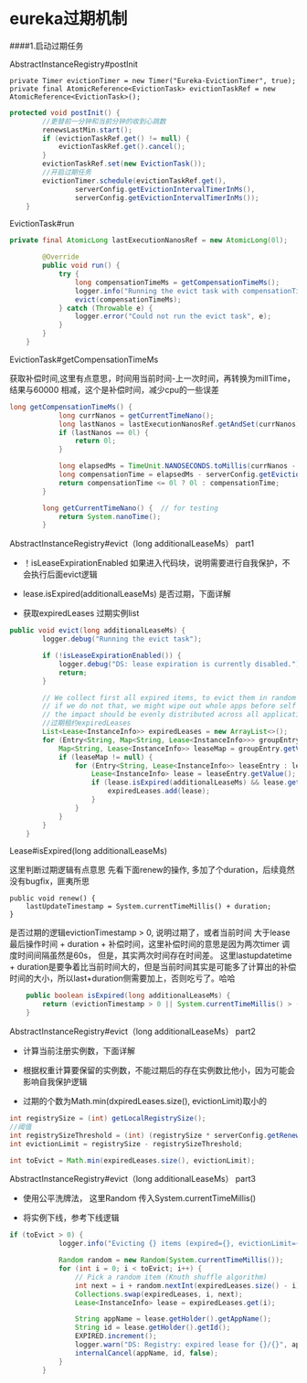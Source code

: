 # eureka过期机制



####1.启动过期任务


AbstractInstanceRegistry#postInit

    private Timer evictionTimer = new Timer("Eureka-EvictionTimer", true);
    private final AtomicReference<EvictionTask> evictionTaskRef = new AtomicReference<EvictionTask>();




```java
protected void postInit() {
        //更替前一分钟和当前分钟的收到心跳数
        renewsLastMin.start();
        if (evictionTaskRef.get() != null) {
            evictionTaskRef.get().cancel();
        }
        evictionTaskRef.set(new EvictionTask());
        //开启过期任务
        evictionTimer.schedule(evictionTaskRef.get(),
                serverConfig.getEvictionIntervalTimerInMs(),
                serverConfig.getEvictionIntervalTimerInMs());
    }
```


EvictionTask#run

```java
private final AtomicLong lastExecutionNanosRef = new AtomicLong(0l);

        @Override
        public void run() {
            try {
                long compensationTimeMs = getCompensationTimeMs();
                logger.info("Running the evict task with compensationTime {}ms", compensationTimeMs);
                evict(compensationTimeMs);
            } catch (Throwable e) {
                logger.error("Could not run the evict task", e);
            }
        }
    }
```

EvictionTask#getCompensationTimeMs

获取补偿时间,这里有点意思，时间用当前时间-上一次时间，再转换为millTime，结果与60000 相减，这个是补偿时间，减少cpu的一些误差

```java
long getCompensationTimeMs() {
            long currNanos = getCurrentTimeNano();
            long lastNanos = lastExecutionNanosRef.getAndSet(currNanos);
            if (lastNanos == 0l) {
                return 0l;
            }

            long elapsedMs = TimeUnit.NANOSECONDS.toMillis(currNanos - lastNanos);
            long compensationTime = elapsedMs - serverConfig.getEvictionIntervalTimerInMs();
            return compensationTime <= 0l ? 0l : compensationTime;
        }

        long getCurrentTimeNano() {  // for testing
            return System.nanoTime();
        }

```

AbstractInstanceRegistry#evict（long additionalLeaseMs） part1


* ！isLeaseExpirationEnabled 如果进入代码块，说明需要进行自我保护，不会执行后面evict逻辑

* lease.isExpired(additionalLeaseMs) 是否过期，下面详解

* 获取expiredLeases 过期实例list


```java
public void evict(long additionalLeaseMs) {
        logger.debug("Running the evict task");

        if (!isLeaseExpirationEnabled()) {
            logger.debug("DS: lease expiration is currently disabled.");
            return;
        }

        // We collect first all expired items, to evict them in random order. For large eviction sets,
        // if we do not that, we might wipe out whole apps before self preservation kicks in. By randomizing it,
        // the impact should be evenly distributed across all applications.
        //过期租约expiredLeases
        List<Lease<InstanceInfo>> expiredLeases = new ArrayList<>();
        for (Entry<String, Map<String, Lease<InstanceInfo>>> groupEntry : registry.entrySet()) {
            Map<String, Lease<InstanceInfo>> leaseMap = groupEntry.getValue();
            if (leaseMap != null) {
                for (Entry<String, Lease<InstanceInfo>> leaseEntry : leaseMap.entrySet()) {
                    Lease<InstanceInfo> lease = leaseEntry.getValue();
                    if (lease.isExpired(additionalLeaseMs) && lease.getHolder() != null) {
                        expiredLeases.add(lease);
                    }
                }
            }
        }
    }

```

Lease#isExpired(long additionalLeaseMs)

这里判断过期逻辑有点意思 先看下面renew的操作, 多加了个duration，后续竟然没有bugfix，匪夷所思

    public void renew() {
        lastUpdateTimestamp = System.currentTimeMillis() + duration;
    }

是否过期的逻辑evictionTimestamp > 0, 说明过期了，或者当前时间 大于lease最后操作时间 + duration + 补偿时间，这里补偿时间的意思是因为两次timer 调度时间间隔虽然是60s， 但是，其实两次时间存在时间差。 这里lastupdatetime + duration是要争着比当前时间大的，但是当前时间其实是可能多了计算出的补偿时间的大小，所以last+duration侧需要加上，否则吃亏了。哈哈

```java
    public boolean isExpired(long additionalLeaseMs) {
        return (evictionTimestamp > 0 || System.currentTimeMillis() > (lastUpdateTimestamp + duration + additionalLeaseMs));
    }
```


AbstractInstanceRegistry#evict（long additionalLeaseMs） part2

* 计算当前注册实例数，下面详解

* 根据权重计算要保留的实例数，不能过期后的存在实例数比他小，因为可能会影响自我保护逻辑

* 过期的个数为Math.min(dxpiredLeases.size(),  evictionLimit)取小的

```java
int registrySize = (int) getLocalRegistrySize();
//阈值
int registrySizeThreshold = (int) (registrySize * serverConfig.getRenewalPercentThreshold());
int evictionLimit = registrySize - registrySizeThreshold;

int toEvict = Math.min(expiredLeases.size(), evictionLimit);
```

AbstractInstanceRegistry#evict（long additionalLeaseMs） part3

* 使用公平洗牌法， 这里Random 传入System.currentTimeMillis()

* 将实例下线，参考下线逻辑

```java
if (toEvict > 0) {
            logger.info("Evicting {} items (expired={}, evictionLimit={})", toEvict, expiredLeases.size(), evictionLimit);

            Random random = new Random(System.currentTimeMillis());
            for (int i = 0; i < toEvict; i++) {
                // Pick a random item (Knuth shuffle algorithm)
                int next = i + random.nextInt(expiredLeases.size() - i);
                Collections.swap(expiredLeases, i, next);
                Lease<InstanceInfo> lease = expiredLeases.get(i);

                String appName = lease.getHolder().getAppName();
                String id = lease.getHolder().getId();
                EXPIRED.increment();
                logger.warn("DS: Registry: expired lease for {}/{}", appName, id);
                internalCancel(appName, id, false);
            }
        }

```